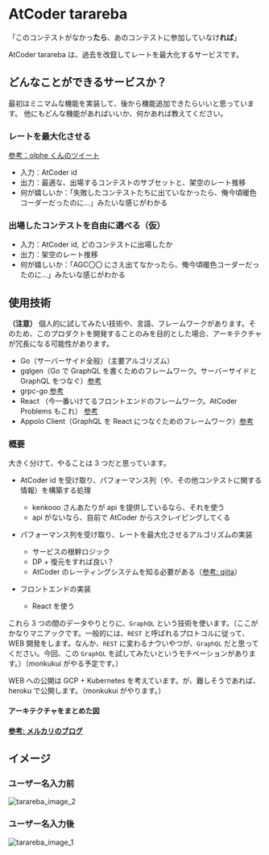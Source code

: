 # AtCoder tarareba
「このコンテストがなかっ**たら**、あのコンテストに参加していなけ**れば**」

AtCoder tarareba は、過去を改竄してレートを最大化するサービスです。

## どんなことができるサービスか？
最初はミニマムな機能を実装して、後から機能追加できたらいいと思っています。
他にもどんな機能があればいいか、何かあれば教えてください。

### レートを最大化させる
[参考：olphe くんのツイート](https://twitter.com/_olphe/status/1221687722324049920?s=20)

- 入力：AtCoder id
- 出力：最適な、出場するコンテストのサブセットと、架空のレート推移
- 何が嬉しいか：「失敗したコンテストたちに出ていなかったら、俺今頃暖色コーダーだったのに...」みたいな感じがわかる

### 出場したコンテストを自由に選べる（仮）

- 入力：AtCoder id, どのコンテストに出場したか
- 出力：架空のレート推移
- 何が嬉しいか：「AGC〇〇 にさえ出てなかったら、俺今頃暖色コーダーだったのに...」みたいな感じがわかる


## 使用技術
**（注意）**
個人的に試してみたい技術や、言語、フレームワークがあります。そのため、このプロダクトを開発することのみを目的とした場合、アーキテクチャが冗長になる可能性があります。

- Go（サーバーサイド全般）（主要アルゴリズム）
- gqlgen（Go で GraphQL を書くためのフレームワーク。サーバーサイドと GraphQL をつなぐ）[参考](https://gqlgen.com/getting-started/)
- grpc-go [参考](https://github.com/grpc/grpc-go)
- React （今一番いけてるフロントエンドのフレームワーク。AtCoder Problems もこれ） [参考](https://ja.reactjs.org/)
- Appolo Client（GraphQL を React につなぐためのフレームワーク）[参考](https://www.apollographql.com/docs/react/)

### 概要
大きく分けて、やることは 3 つだと思っています。

- AtCoder id を受け取り、パフォーマンス列（や、その他コンテストに関する情報）を構築する処理
    - kenkooo さんあたりが api を提供しているなら、それを使う
    - api がないなら、自前で AtCoder からスクレイピングしてくる
    
- パフォーマンス列を受け取り、レートを最大化させるアルゴリズムの実装
    - サービスの根幹ロジック
    - DP + 復元をすれば良い？
    - AtCoder のレーティングシステムを知る必要がある（[参考: qiita](https://qiita.com/anqooqie/items/92005e337a0d2569bdbd)）
 
- フロントエンドの実装
    - React を使う
    

これら 3 つの間のデータやりとりに、`GraphQL` という技術を使います。（ここがかなりマニアックです。一般的には、`REST` と呼ばれるプロトコルに従って、WEB 開発をします。なんか、`REST` に変わるナウいやつが、`GraphQL` だと思ってください。今回、この `GraphQL` を試してみたいというモチベーションがあります。）（monkukui がやる予定です。）

WEB への公開は GCP + Kubernetes を考えています。が、難しそうであれば、heroku で公開します。（monkukui がやります。）


#### アーキテクチャをまとめた図

#### [参考: メルカリのブログ](https://engineering.mercari.com/blog/entry/2019-12-14-110000/)

    
## イメージ

### ユーザー名入力前
![tarareba_image_2](https://user-images.githubusercontent.com/47474057/99639464-fb020880-2a8a-11eb-8483-3a0232a0f6bb.jpg)

### ユーザー名入力後
![tarareba_image_1](https://user-images.githubusercontent.com/47474057/99639474-fccbcc00-2a8a-11eb-9d32-c9ca55f1bd30.jpg)

